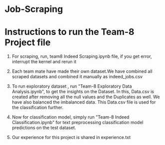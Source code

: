 # Job-Scraping

# Instructions to run the Team-8 Project file


1. For scraping, run, team8 Indeed Scraping.ipynb file, if you get error, interrupt the kernel and rerun it

2.  Each team mate have made their own dataset.We have combined all scraped datasets and combined it manually as indeed_jobs.csv

3. To run exploratory dataset , run "Team-8 Exploratory Data Analysis.ipynb", to get the insights on the Dataset. In this, Data.csv is created after removing all the null values and the Duplicates as well. We have also balanced the imbalanced data. This Data.csv file is used for the classification further.

4. Now for classification model, simply run "Team-8 Indeed Classification.ipynb" for text preprocessing classification model predictions on the test dataset.


5. Our experience for this project is shared in experience.txt
